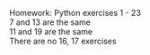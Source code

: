 Homework: Python exercises 1 - 23  
7 and 13 are the same  
11 and 19 are the same  
There are no 16, 17 exercises  
